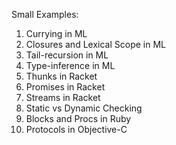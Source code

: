Small Examples:

1. Currying in ML
2. Closures and Lexical Scope in ML
3. Tail-recursion in ML
4. Type-inference in ML
5. Thunks in Racket
6. Promises in Racket
7. Streams in Racket
8. Static vs Dynamic Checking
9. Blocks and Procs in Ruby
10. Protocols in Objective-C
